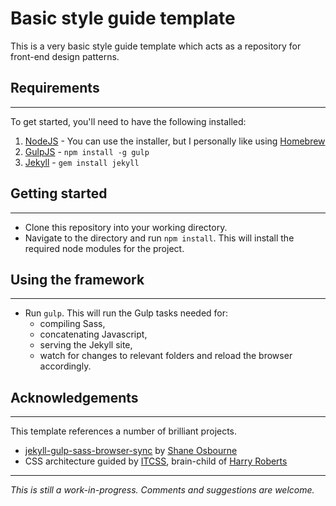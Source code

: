 # Basic style guide template

This is a very basic style guide template which acts as a repository for front-end design patterns.

## Requirements
---

To get started, you'll need to have the following installed:

1. [NodeJS](http://nodejs.org) - You can use the installer, but I personally like using [Homebrew](http://blog.teamtreehouse.com/install-node-js-npm-mac)
3. [GulpJS](http://gulpjs.com) - `npm install -g gulp`
4. [Jekyll](http://jekyllrb.com/) - `gem install jekyll`

## Getting started
---

- Clone this repository into your working directory.
- Navigate to the directory and run `npm install`. This will install the required node modules for the project.

## Using the framework
---

- Run `gulp`. This will run the Gulp tasks needed for:
    -  compiling Sass, 
    -  concatenating Javascript, 
    -  serving the Jekyll site, 
    -  watch for changes to relevant folders and reload the browser accordingly.

## Acknowledgements
---

This template references a number of brilliant projects.

- [jekyll-gulp-sass-browser-sync](https://github.com/shakyShane/jekyll-gulp-sass-browser-sync) by [Shane Osbourne](http://shakyshane.com/)
- CSS architecture guided by [ITCSS](https://speakerdeck.com/dafed/managing-css-projects-with-itcss), brain-child of [Harry Roberts](http://csswizardry.com/)

---
*This is still a work-in-progress. Comments and suggestions are welcome.*
